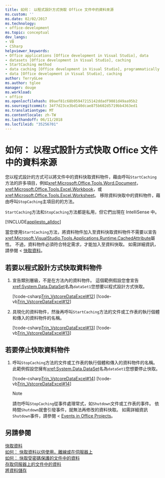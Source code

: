 ```yaml
---
title: 如何： 以程式設計方式快取 Office 文件中的資料來源
ms.custom: ''
ms.date: 02/02/2017
ms.technology:
- office-development
ms.topic: conceptual
dev_langs:
- VB
- CSharp
helpviewer_keywords:
- Office applications [Office development in Visual Studio], data
- datasets [Office development in Visual Studio], caching
- StartCaching method
- data caching [Office development in Visual Studio], programmatically
- data [Office development in Visual Studio], caching
author: TerryGLee
ms.author: tglee
manager: douge
ms.workload:
- office
ms.openlocfilehash: 89aef81c68b95947215142ddadf9081d49aa95b2
ms.sourcegitcommit: 34f7d23ce3bd140dcae875b602d5719bb4363ed1
ms.translationtype: MT
ms.contentlocale: zh-TW
ms.lasthandoff: 06/11/2018
ms.locfileid: "35256701"
---
```

# <a name="how-to-programmatically-cache-a-data-source-in-an-office-document"></a>如何： 以程式設計方式快取 Office 文件中的資料來源
  您以程式設計的方式可以將文件中的資料快取資料物件，藉由呼叫`StartCaching`方法的許多項目，例如<xref:Microsoft.Office.Tools.Word.Document>， <xref:Microsoft.Office.Tools.Excel.Workbook>，或<xref:Microsoft.Office.Tools.Excel.Worksheet>。 移除資料快取中的資料物件，藉由呼叫`StopCaching`主項目的的方法。  
  
 `StartCaching`方法和`StopCaching`方法都是私用，但它們出現在 IntelliSense 中。  
  
 [!INCLUDE[appliesto_alldoc](../vsto/includes/appliesto-alldoc-md.md)]  
  
 當您使用`StartCaching`方法，將資料物件加入至資料快取資料物件不需要以宣告<xref:Microsoft.VisualStudio.Tools.Applications.Runtime.CachedAttribute>屬性。 不過，資料物件必須符合特定需求，才能加入至資料快取。 如需詳細資訊，請參閱 <<c0> [ 快取資料](../vsto/caching-data.md)。  
  
## <a name="to-programmatically-cache-a-data-object"></a>若要以程式設計方式快取資料物件  
  
1.  宣告類別層級，不是在方法內的資料物件。 這個範例假設您會宣告<xref:System.Data.DataSet>名為`dataSet1`您想要以程式設計方式快取。  
  
     [!code-csharp[Trin_VstcoreDataExcel#12](../vsto/codesnippet/CSharp/Trin_VstcoreDataExcelCS/Sheet1.cs#12)]
     [!code-vb[Trin_VstcoreDataExcel#12](../vsto/codesnippet/VisualBasic/Trin_VstcoreDataExcelVB/Sheet1.vb#12)]  
  
2.  具現化的資料物件，然後再呼叫`StartCaching`方法的文件或工作表的執行個體和傳入的資料物件的名稱。  
  
     [!code-csharp[Trin_VstcoreDataExcel#13](../vsto/codesnippet/CSharp/Trin_VstcoreDataExcelCS/Sheet1.cs#13)]
     [!code-vb[Trin_VstcoreDataExcel#13](../vsto/codesnippet/VisualBasic/Trin_VstcoreDataExcelVB/Sheet1.vb#13)]  
  
## <a name="to-stop-caching-a-data-object"></a>若要停止快取資料物件  
  
1.  呼叫`StopCaching`方法的文件或工作表的執行個體和傳入的資料物件的名稱。 此範例假設您擁有<xref:System.Data.DataSet>名為`dataSet1`您想要停止快取。  
  
     [!code-csharp[Trin_VstcoreDataExcel#14](../vsto/codesnippet/CSharp/Trin_VstcoreDataExcelCS/Sheet1.cs#14)]
     [!code-vb[Trin_VstcoreDataExcel#14](../vsto/codesnippet/VisualBasic/Trin_VstcoreDataExcelVB/Sheet1.vb#14)]  
  
    > [!NOTE]  
    >  請勿呼叫`StopCaching`從事件處理常式，如`Shutdown`文件或工作表的事件。 依時間`Shutdown`就會引發事件，就無法再修改的資料快取。 如需詳細資訊`Shutdown`事件，請參閱 < [Events in Office Projects](../vsto/events-in-office-projects.md)。  
  
## <a name="see-also"></a>另請參閱  
 [快取資料](../vsto/caching-data.md)   
 [如何： 快取資料以供使用，離線或在伺服器上](../vsto/how-to-cache-data-for-use-offline-or-on-a-server.md)   
 [如何： 快取受密碼保護的文件中的資料](../vsto/how-to-cache-data-in-a-password-protected-document.md)   
 [存取伺服器上的文件中的資料](../vsto/accessing-data-in-documents-on-the-server.md)   
 [將資料儲存](/visualstudio/data-tools/saving-data)  
  
  